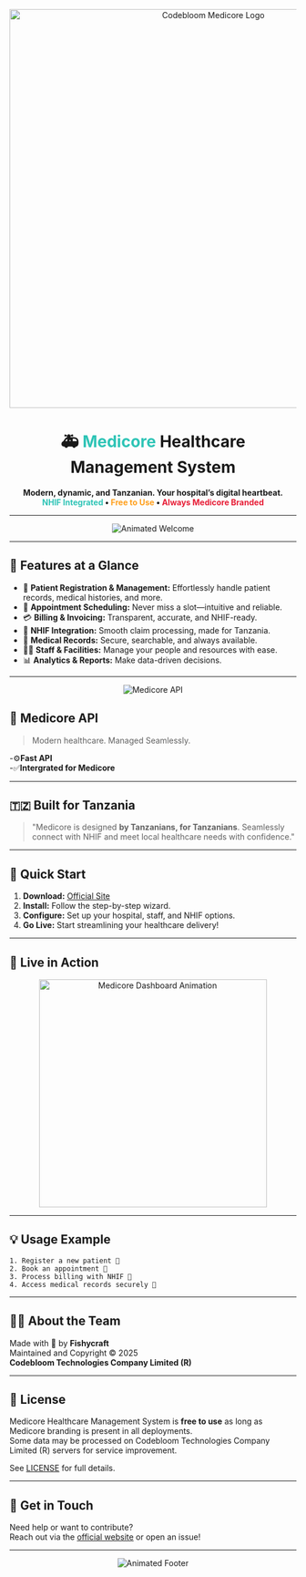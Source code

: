 <p align="center">
  <img src="https://github.com/github-copilot/chat/attachments/1177842" alt="Codebloom Medicore Logo" width="700"/>
</p>

<!-- Animated Medicore Healthcare Management System README -->



<h1 align="center">
  🚑 <span style="color:#2EC4B6;">Medicore</span> Healthcare Management System
</h1>
<p align="center">
  <b>
    Modern, dynamic, and Tanzanian. Your hospital’s digital heartbeat.<br>
    <span style="color:#2EC4B6;">NHIF Integrated</span> • <span style="color:#FF9F1C;">Free to Use</span> • <span style="color:#E71D36;">Always Medicore Branded</span>
  </b>
</p>

---

<p align="center">
  <img src="https://readme-typing-svg.demolab.com/?lines=Welcome+to+Medicore!;Patient-centered+care,+powered+by+tech.;NHIF+integration+for+Tanzania.;Streamline+your+hospital+today!&center=true&width=500&height=35&color=2EC4B6&vCenter=true&size=22" alt="Animated Welcome"/>
</p>

---

## 🎉 Features at a Glance

- 🏥 **Patient Registration & Management:** Effortlessly handle patient records, medical histories, and more.
- 📅 **Appointment Scheduling:** Never miss a slot—intuitive and reliable.
- 💳 **Billing & Invoicing:** Transparent, accurate, and NHIF-ready.
- 🏦 **NHIF Integration:** Smooth claim processing, made for Tanzania.
- 📂 **Medical Records:** Secure, searchable, and always available.
- 👩‍⚕️ **Staff & Facilities:** Manage your people and resources with ease.
- 📊 **Analytics & Reports:** Make data-driven decisions.

---

<p align="center"><img src="https://github.com/github-copilot/chat/attachments/1180834" alt="Medicore API"</p>
  
## 🤖 Medicore API
> Modern healthcare. Managed Seamlessly.
  
  -⚙️**Fast API**<br>
  -✅**Intergrated for Medicore**
  
---
  
## 🇹🇿 Built for Tanzania

> "Medicore is designed **by Tanzanians, for Tanzanians**. Seamlessly connect with NHIF and meet local healthcare needs with confidence."

---

## 🚀 Quick Start

1. **Download:** [Official Site](#)  
2. **Install:** Follow the step-by-step wizard.
3. **Configure:** Set up your hospital, staff, and NHIF options.
4. **Go Live:** Start streamlining your healthcare delivery!

---

## 🌈 Live in Action

<p align="center">
  <img src="https://media.giphy.com/media/v1.Y2lkPTc5MGI3NjExb3Z4M3R2Y3dmaXB6c3VmbWZidDg0Y3g0a2JmeGJ2dHk1cDk2aWw2eCZlcD12MV9naWZzX3NlYXJjaCZjdD1n/l1Asw5YtP1xgkX8CY/giphy.gif" width="400" alt="Medicore Dashboard Animation"/>
</p>

---

## 💡 Usage Example

```
1. Register a new patient 👤
2. Book an appointment 📆
3. Process billing with NHIF 🏦
4. Access medical records securely 🔐
```

---

## 👨‍💻 About the Team

Made with 💙 by **Fishycraft**  
Maintained and Copyright © 2025  
**Codebloom Technologies Company Limited (R)**

---

## 📄 License

Medicore Healthcare Management System is **free to use** as long as Medicore branding is present in all deployments.  
Some data may be processed on Codebloom Technologies Company Limited (R) servers for service improvement.

See [LICENSE](LICENSE.md) for full details.

---

## 🙌 Get in Touch

Need help or want to contribute?  
Reach out via the [official website](#) or open an issue!

---

<p align="center">
  <img src="https://readme-typing-svg.demolab.com/?lines=Empowering+healthcare,+one+click+at+a+time.;Join+the+Medicore+community+today!&center=true&width=500&height=35&color=E71D36&vCenter=true&size=22" alt="Animated Footer"/>
</p>
